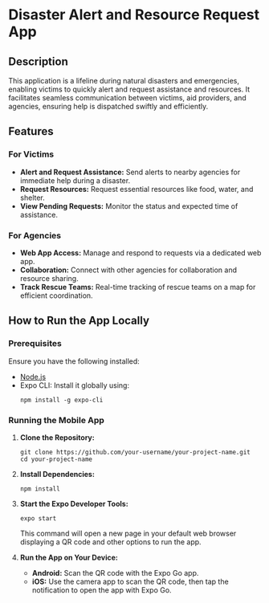 
# Disaster Alert and Resource Request App

## Description

This application is a lifeline during natural disasters and emergencies, enabling victims to quickly alert and request assistance and resources. It facilitates seamless communication between victims, aid providers, and agencies, ensuring help is dispatched swiftly and efficiently.

## Features

### For Victims

- **Alert and Request Assistance:** Send alerts to nearby agencies for immediate help during a disaster.
- **Request Resources:** Request essential resources like food, water, and shelter.
- **View Pending Requests:** Monitor the status and expected time of assistance.

### For Agencies

- **Web App Access:** Manage and respond to requests via a dedicated web app.
- **Collaboration:** Connect with other agencies for collaboration and resource sharing.
- **Track Rescue Teams:** Real-time tracking of rescue teams on a map for efficient coordination.



## How to Run the App Locally

### Prerequisites

Ensure you have the following installed:

- [Node.js](https://nodejs.org/)
- Expo CLI: Install it globally using:
  ```shell
  npm install -g expo-cli
  ```

### Running the Mobile App

1. **Clone the Repository:**
   ```shell
   git clone https://github.com/your-username/your-project-name.git
   cd your-project-name
   ```

2. **Install Dependencies:**
   ```shell
   npm install
   ```

3. **Start the Expo Developer Tools:**
   ```shell
   expo start
   ```
   This command will open a new page in your default web browser displaying a QR code and other options to run the app.

4. **Run the App on Your Device:**
    - **Android:** Scan the QR code with the Expo Go app.
    - **iOS:** Use the camera app to scan the QR code, then tap the notification to open the app with Expo Go.

